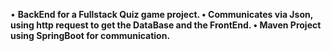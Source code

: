 • **BackEnd for a Fullstack Quiz game project.
• Communicates via Json, using http request to get the DataBase and the FrontEnd.
• Maven Project using SpringBoot for communication.**
